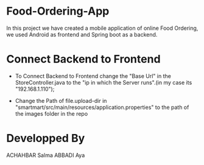 # Food-Ordering-App
In this project we have created a mobile application of online Food Ordering, we used Android as frontend and Spring boot as a backend.
# Connect Backend to Frontend
- To Connect Backend to Frontend change the "Base Url" in the StoreController.java to the "ip in which the Server runs".(in my case its "192.168.1.110");

- Change the Path of file.upload-dir in "smartmart/src/main/resources/application.properties" to the path of the images folder in the repo

# Developped By
ACHAHBAR Salma
ABBADI Aya
